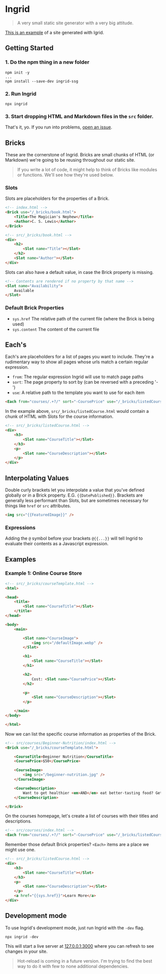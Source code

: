 # Ingrid
> A very small static site generator with a very big attitude.

[This is an example](https://bradeneast.com) of a site generated with Igrid.


## Getting Started

### 1. Do the npm thing in a new folder
```
npm init -y
...
npm install --save-dev ingrid-ssg
```

### 2. Run Ingrid
```
npx ingrid
```

### 3. Start dropping HTML and Markdown files in the `src` folder.

That's it, yo. If you run into problems, [open an issue](issues).


## Bricks

These are the cornerstone of Ingrid. Bricks are small chunks of HTML (or Markdown) we're going to be reusing throughout our static site.

> If you write a lot of code, it might help to think of Bricks like modules or functions. We'll see how they're used below.


### Slots

Slots are placeholders for the properties of a Brick.

```html
<!-- index.html -->
<Brick use="/_bricks/book.html">
	<Title>The Magician's Nephew</Title>
	<Author>C. S. Lewis</Author>
</Brick>

<!-- src/_bricks/book.html -->
<div>
	<h2>
		<Slot name="Title"></Slot>
	</h2>
	<Slot name="Author"></Slot>
</div>
```

Slots can also have a default value, in case the Brick property is missing.

```html
<!-- Contents are rendered if no property by that name --> 
<Slot name="Availability">
	Available
</Slot>
```

### Default Brick Properties
- `sys.href` The relative path of the current file (where the Brick is being used)
- `sys.content` The content of the current file


## Each's
Each's are placeholders for a list of pages you want to include. They're a rudimentary way to show all pages whose urls match a certain regular expression.

- `from`: The regular expression Ingrid will use to match page paths
- `sort`: The page property to sort by (can be reversed with a preceding '-')
- `use`: A relative path to the template you want to use for each item

```html
<Each from="courses/.+?/" sort="-CoursePrice" use="/_bricks/listedCourse.html"></Each>
```

In the example above, `src/_bricks/listedCourse.html` would contain a chunk of HTML with Slots for the course information.

```html
<!-- src/_bricks/listedCourse.html -->
<div>
	<h3>
		<Slot name="CourseTitle"></Slot>
	</h3>
	<p>
		<Slot name="CourseDescription"></Slot>
	</p>
</div>
```


## Interpolating Values
Double curly brackets let you interpolate a value that you've defined globally or in a Brick property. E.G. `{{DatePublished}}`. Brackets are generally less performant than Slots, but are sometimes necessary for things like `href` or `src` attributes.

```html
<img src="{{FeaturedImage}}" />
```

### Expressions
Adding the `@` symbol before your brackets `@{{...}}` will tell Ingrid to evaluate their contents as a Javascript expression.


## Examples

### Example 1: Online Course Store

```html
<!-- src/_bricks/courseTemplate.html -->
<html>

<head>
	<title>
		<Slot name="CourseTitle"></Slot>
	</title>
</head>

<body>
	<main>

		<Slot name="CourseImage">
			<img src="/defaultImage.webp" />
		</Slot>

		<h1>
			<Slot name="CourseTitle"></Slot>
		</h1>

		<h2>
			Cost: <Slot name="CoursePrice"></Slot>
		</h2>

		<p>
			<Slot name="CourseDescription"></Slot>
		</p>

	</main>
</body>

</html>
```

Now we can list the specific course information as properties of the Brick.

```html
<!-- src/courses/Beginner-Nutrition/index.html -->
<Brick use="/_bricks/courseTemplate.html">

	<CourseTitle>Beginner Nutrition</CourseTitle>
	<CoursePrice>$50</CoursePrice>

	<CourseImage>
		<img src="/beginner-nutrition.jpg" />
	</CourseImage>

	<CourseDescription>
		Want to get healthier <em>AND</em> eat better-tasting food? Get this course and stop being intimidated by the grocery store!
	</CourseDescription>

</Brick>
```

On the courses homepage, let's create a list of courses with their titles and descriptions.

```html
<!-- src/courses/index.html -->
<Each from="courses/.+?/" sort="-CoursePrice" use="/_bricks/listedCourse.html"></Each>
```

Remember those default Brick properties? `<Each>` items are a place we might use one.

```html
<!-- src/_bricks/listedCourse.html -->
<div>
	<h3>
		<Slot name="CourseTitle"></Slot>
	</h3>
	<p>
		<Slot name="CourseDescription"></Slot>
	</p>
	<a href="{{sys.href}}">Learn More</a>
</div>
```


## Development mode

To use Ingrid's development mode, just run Ingrid with the `-dev` flag.

```
npx ingrid -dev
```

This will start a live server at [127.0.0.1:3000](http://127.0.0.1:3000/) where you can refresh to see changes in your site.

> Hot-reload is coming in a future version. I'm trying to find the best way to do it with few to none additional dependencies.
